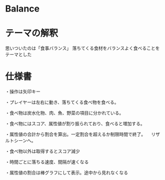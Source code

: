 # Balance
# テーマの解釈
思いついたのは「食事バランス」
落ちてくる食材をバランスよく食べることをテーマとした

# 仕様書
・操作は矢印キー

・プレイヤーは左右に動き、落ちてくる食べ物を食べる。

・食べ物は炭水化物、肉、魚、野菜の項目に分かれている。

・食べ物にはスコア、属性値が割り振られており、食べると増加する。

・属性値の合計から割合を算出。一定割合を超えるか制限時間で終了。
　リザルトシーンへ。

・食べ物以外は取得するとスコア減少

・時間ごとに落ちる速度、間隔が速くなる

・属性値の割合は棒グラフにして表示。途中から見れなくなる
